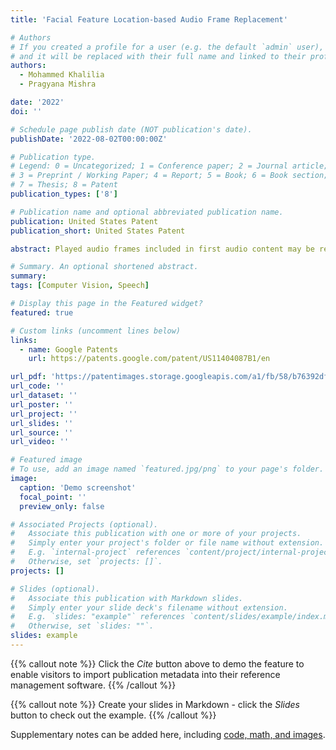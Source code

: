 ```yaml
---
title: 'Facial Feature Location-based Audio Frame Replacement'

# Authors
# If you created a profile for a user (e.g. the default `admin` user), write the username (folder name) here
# and it will be replaced with their full name and linked to their profile.
authors:
  - Mohammed Khalilia
  - Pragyana Mishra

date: '2022'
doi: ''

# Schedule page publish date (NOT publication's date).
publishDate: '2022-08-02T00:00:00Z'

# Publication type.
# Legend: 0 = Uncategorized; 1 = Conference paper; 2 = Journal article;
# 3 = Preprint / Working Paper; 4 = Report; 5 = Book; 6 = Book section;
# 7 = Thesis; 8 = Patent
publication_types: ['8']

# Publication name and optional abbreviated publication name.
publication: United States Patent
publication_short: United States Patent

abstract: Played audio frames included in first audio content may be received over one or more networks. The first audio content may further include a replaced audio frame. The first audio content may correspond to video content that includes video of a face of a person as the person utters speech that is captured in the first audio content. Location data may also be received over the one or more networks. The location data may indicate locations of facial features of the face of the person in a video frame of the video content. The video frame may correspond to the replaced audio frame. Audio output may be generated that approximates a portion of the speech corresponding to the replaced audio frame. The audio output may be inserted into a replacement audio frame. Second audio content may be played including the played audio frames and the replacement audio frame.

# Summary. An optional shortened abstract.
summary: 
tags: [Computer Vision, Speech]

# Display this page in the Featured widget?
featured: true

# Custom links (uncomment lines below)
links:
  - name: Google Patents
    url: https://patents.google.com/patent/US11404087B1/en

url_pdf: 'https://patentimages.storage.googleapis.com/a1/fb/58/b76392dfea9f7b/US11404087.pdf'
url_code: ''
url_dataset: ''
url_poster: ''
url_project: ''
url_slides: ''
url_source: ''
url_video: ''

# Featured image
# To use, add an image named `featured.jpg/png` to your page's folder.
image:
  caption: 'Demo screenshot'
  focal_point: ''
  preview_only: false

# Associated Projects (optional).
#   Associate this publication with one or more of your projects.
#   Simply enter your project's folder or file name without extension.
#   E.g. `internal-project` references `content/project/internal-project/index.md`.
#   Otherwise, set `projects: []`.
projects: []

# Slides (optional).
#   Associate this publication with Markdown slides.
#   Simply enter your slide deck's filename without extension.
#   E.g. `slides: "example"` references `content/slides/example/index.md`.
#   Otherwise, set `slides: ""`.
slides: example
---
```


{{% callout note %}}
Click the _Cite_ button above to demo the feature to enable visitors to import publication metadata into their reference management software.
{{% /callout %}}

{{% callout note %}}
Create your slides in Markdown - click the _Slides_ button to check out the example.
{{% /callout %}}

Supplementary notes can be added here, including [code, math, and images](https://wowchemy.com/docs/writing-markdown-latex/).
